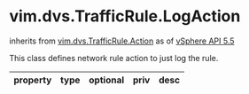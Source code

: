vim.dvs.TrafficRule.LogAction
=============================
inherits from [vim.dvs.TrafficRule.Action](docs/vim.dvs.TrafficRule.Action.md)
as of [vSphere API 5.5](vim.version.md#vim.version.version9)


This class defines network rule action to just log the rule.

| property | type | optional | priv | desc |
|:---------|:-----|:---------|:-----|:-----|


